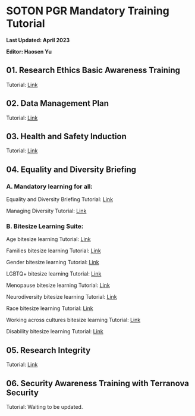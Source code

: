 # SOTON PGR Mandatory Training Tutorial

**Last Updated: April 2023**

**Editor: Haosen Yu**



## 01. Research Ethics Basic Awareness Training

Tutorial: [Link](./Research_Ethics_Basic_Awareness_Training/Research_Ethics_Basic_Awareness_Training.md)



## 02. Data Management Plan

Tutorial: [Link](./Data_Management_Plan/Data_Management_Plan.md)



## 03. Health and Safety Induction

Tutorial: [Link](./Health_and_Safety_Induction/Health_and_Safety_Induction.pdf)



## 04. Equality and Diversity Briefing

### A. Mandatory learning for all: 

Equality and Diversity Briefing Tutorial: [Link](./Equality_and_Diversity_Briefing/Equality_and_Diversity_Briefing/Equality_and_Diversity_Briefing.md)

Managing Diversity Tutorial: [Link](./Equality_and_Diversity_Briefing/Managing_Diversity/Managing_Diversity.md)

### B. Bitesize Learning Suite: 

Age bitesize learning Tutorial: [Link](./Equality_and_Diversity_Briefing/Age_bitesize_learning/Age_bitesize_learning.md)

Families bitesize learning Tutorial: [Link](./Equality_and_Diversity_Briefing/Families_bitesize_learning/Families_bitesize_learning.md)

Gender bitesize learning Tutorial: [Link](./Equality_and_Diversity_Briefing/Gender_bitesize_learning/Gender_bitesize_learning.md)

LGBTQ+ bitesize learning Tutorial: [Link](./Equality_and_Diversity_Briefing/LGBTQ+_bitesize_learning/LGBTQ+_bitesize_learning.md)

Menopause bitesize learning Tutorial: [Link](./Equality_and_Diversity_Briefing/Menopause_bitesize_learning/Menopause_bitesize_learning.md)

Neurodiversity bitesize learning Tutorial: [Link](./Equality_and_Diversity_Briefing/Neurodiversity_bitesize_learning/Neurodiversity_bitesize_learning.md)

Race bitesize learning Tutorial: [Link](./Equality_and_Diversity_Briefing/Race_bitesize_learning/Race_bitesize_learning.md)

Working across cultures bitesize learning Tutorial: [Link](./Equality_and_Diversity_Briefing/Working_across_cultures_bitesize_learning/Working_across_cultures_bitesize_learning.md)

Disability bitesize learning Tutorial: [Link](./Equality_and_Diversity_Briefing/Disability_bitesize_learning/Disability_bitesize_learning.md)



## 05. Research Integrity

Tutorial: [Link](./Research_Integrity//Research_Integrity.md)



## 06. Security Awareness Training with Terranova Security

Tutorial: Waiting to be updated.